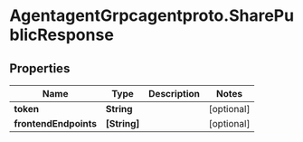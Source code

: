 # AgentagentGrpcagentproto.SharePublicResponse

## Properties
Name | Type | Description | Notes
------------ | ------------- | ------------- | -------------
**token** | **String** |  | [optional] 
**frontendEndpoints** | **[String]** |  | [optional] 
